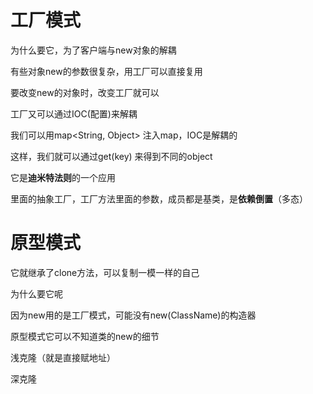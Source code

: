 

# 工厂模式

为什么要它，为了客户端与new对象的解耦

有些对象new的参数很复杂，用工厂可以直接复用

要改变new的对象时，改变工厂就可以

工厂又可以通过IOC(配置)来解耦



我们可以用map<String, Object> 注入map，IOC是解耦的

这样，我们就可以通过get(key) 来得到不同的object



它是**迪米特法则**的一个应用

里面的抽象工厂，工厂方法里面的参数，成员都是基类，是**依赖倒置**（多态）





# 原型模式

它就继承了clone方法，可以复制一模一样的自己

为什么要它呢

因为new用的是工厂模式，可能没有new(ClassName)的构造器

原型模式它可以不知道类的new的细节

浅克隆（就是直接赋地址）

深克隆









